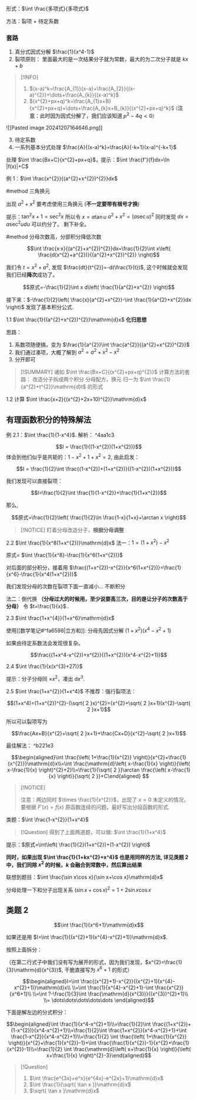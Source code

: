 
形式：$\int \frac{多项式}{多项式}$

方法：裂项 + 待定系数
### 套路
1. 真分式因式分解 $\frac{1}{x^4-1}$
2. 裂项原则： 
里面最大的是一次结果分子就为常数，最大的为二次分子就是 $kx+b$
> [!INFO]
> 1. $(x-a)^k=\frac{A_{1}}{x-a}+\frac{A_{2}}{(x-a)^{2}}+\dots+\frac{A_{k}}{(x-a)^k}$
> 2. $(x^{2}+px+q)^k=\frac{A_{1}x+B}{x^{2}+px+q}+\dots+\frac{A_{k}x+B_{k}}{(x^{2}+px+q)^k}$ (**注意：此时因为因式分解了，我们应该知道 $p^{2}-4q<0$**)



![[Pasted image 20241207164646.png]] 

3. 待定系数
4. 一系列基本分式处理
$\frac{A}{(x-a)^k}=\frac{A}{-k+1}(x-a)^{-k+1}$


处理 $\int \frac{Bx+C}{x^{2}+px+q}$，提示：$\int \frac{f'}{f}dx=\ln |f(x)|+C$



例 1：$\int \frac{x^{2}}{(a^{2}+x^{2})^{2}}dx$


#method 三角换元


 出现 $a^{2}+x^{2}$ 要考虑使用三角换元 (**不一定要带有根号才换**)
 
 提示：$\tan ^{2}x+1=\sec ^{2}x$ 所以令 $x=a\tan u$
 $a^{2}+x^{2}=(a\sec u)^{2}$
 同时发现 $dx=a\sec ^{2}u du$
 可以约分了。
 剩下补全。
 
#method 分母次数高，分部积分降低次数



$$\int \frac{x·x}{(a^{2}+x^{2})^{2}}dx=\frac{1}{2}\int x\left( \frac{d(x^{2}+a^{2})}{(a^{2}+x^{2})^{2}} \right)$$

我们令 $t=x^{2}+a^{2}$, 发现 $\frac{dt}{t^{2}}=-d(\frac{1}{t})$, 这个时候就会发现我们已经**降次**成功了。



$$原式=-\frac{1}{2}\int x d\left( \frac{1}{a^{2}+x^{2}} \right)$$

接下来：$-\frac{1}{2}\left( \frac{x}{a^{2}+x^{2}}-\int \frac{1}{a^{2}+x^{2}}dx \right)$ 发现了基本积分公式.



1.1 $\int \frac{1}{(a^{2}+x^{2})^{2}}\mathrm{d}x$   **化归思想**


思路：


1. 系数项随便搞，变为 $\frac{1}{a^{2}}\int \frac{a^{2}}{(a^{2}+x^{2})^{2}}$
2. 我们通过凑项，大概了解到 $a^{2}=a^{2}+x^{2}-x^{2}$
3. 分开即可

> [!SUMMARY]
> 诸如 $\int \frac{Bx+C}{(x^{2}+px+q)^{2}}$ 计算方法的套路：
> 改造分子拆成两个积分
> 分母配方，换元
> 归一为 $\int \frac{1}{a^{2}+t^{2}}\mathrm{d}t$ 的形式

1.2 计算 $\int \frac{x+2}{(x^{2}+2x+10)^{2}}\mathrm{d}x$

## 有理函数积分的特殊解法
例 2.1：$\int \frac{1}{1-x^4}$.
解析： ^4aa1c3


$$I = \frac{1}{(1-x^{2})(1+x^{2})}$$
 体会到他们似乎是共轭的：$1-x^{2}+1+x^{2}=2$, 由此启发：

$$I = \frac{1}{2}\int \frac{(1-x^{2})+(1+x^{2})}{(1-x^{2})(1+x^{2})}$$

我们发现可以直接裂项：


$$I=\frac{1}{2}\int \frac{1}{1-x^{2}}+\frac{1}{1+x^{2}}$$

那么,

$$原式=\frac{1}{2}\left( \frac{1}{2}\ln \frac{1-x}{1+x}+\arctan x \right)$$

> [!NOTICE]
> 盯着分母改造分子，**根据分母调整**

2.2 $\int \frac{1}{x^8(1+x^{2})}\mathrm{d}x$
 法一：$1=(1+x^{2})-x^{2}$
 
 
 原式= $\int \frac{1}{x^8}-\frac{1}{x^6(1+x^{2})}$
 
 
 对后面的部分积分，接着用 $\frac{(1+x^{2})-x^{2}}{x^6(1+x^{2})}=\frac{1}{x^6}-\frac{1}{x^4(1+x^{2})}$
 
 
 我们发现分母的次数在裂项下面一直减小... 不断积分
 
 
 法二：倒代换 **（分母过大的时候用，至少说要高三次，目的是让分子的次数高于分母）**       令 $t=\frac{1}{x}$..
 

2.3  $\int \frac{1+x^{4}}{1+x^6}\mathrm{d}x$


使用[[数学笔记#^fa6598|立方和]]: 分母先因式分解 $(1+x^{2})(x^4-x^{2}+1)$

如果由待定系数法会发现很复杂。



$$\frac{(1+x^4-x^{2})+x^{2}}{(1+x^{2})(x^4-x^{2}+1)}$$


 2.4 $\int \frac{1}{x(x^{3}+27)}$
 
 提示：分子分母同 $\times x^{2}$，凑出 $\mathrm{d}x^{3}$.
 
 
 2.5 $\int \frac{1+x^{2}}{1+x^4}$
 不推荐：强行裂项法：
 
 
$$(1+x^4)=(1+x^{2})^{2}-(\sqrt{ 2 }x)^{2}=(x^{2}+\sqrt{ 2 }x+1)(x^{2}-\sqrt{ 2 }x+1)$$

所以可以裂项写为 


$$\frac{Ax+B}{x^{2}+\sqrt{ 2 }x+1}+\frac{Cx+D}{x^{2}-\sqrt{ 2 }x+1}$$


 最佳解法： ^b221e3
 
$$\begin{aligned}\int \frac{\left( 1+\frac{1}{x^{2}} \right)}{x^{2}+\frac{1}{x^{2}}}\mathrm{d}x\\=\int \frac{\mathrm{d}\left( x-\frac{1}{x} \right)}{\left( x-\frac{1}{x} \right)^{2}+2}\\=\frac{1}{\sqrt{ 2 }}\arctan \frac{\left( x-\frac{1}{x} \right)}{\sqrt{ 2 }}+C\end{aligned}  $$

> [!NOTICE]
> 
> 注意：两边同时 $\times \frac{1}{x^{2}}$，出现了 $x=0$ 未定义的情况，要根据 $F'(x)=f(x)$ 原函数连续的问题，最好写出分段函数的形式.

类题：$\int \frac{1-x^{2}}{1+x^4}$

> [!Question]
> 得到了上面两道题，可以做: $\int \frac{1}{1+x^4}$


提示：$原式=\int\left( \frac{1}{2}(1+x^{2})+(1-x^{2}) \right)$

**同时，如果出现 $\int \frac{1}{1+kx^{2}+x^4}$ 也是用同样的方法, 详见类题 2 中，我们同除 $x^{2}$ 的时候，$k$ 会融合到常数中，然后算出结果**






联想到题目：$\int \frac{\sin x\cos x}{\sin x+\cos x}\mathrm{d}x$


分母处理一下和分子出现关系
$(\sin x+\cos x)^{2}=1+2\sin x\cos x$

## 类题 2



$$\int \frac{1}{x^6+1}\mathrm{d}x$$



如果还是用 $I=\int \frac{1}{(x^{2}+1)(x^{4}-x^{2}+1)}\mathrm{d}x$.

按照上面拆分：


（在第二行式子中我们没有写为展开的形式，因为我们发现，$x^{2}=\frac{1}{3}\mathrm{d}(x^{3})$, 干脆直接写为 $x^6+1$ 的形式）



$$\begin{aligned}I=\int \frac{(x^{2}+1)-x^{2}}{(x^{2}+1)(x^{4}-x^{2}+1)}\mathrm{d}x\\ \\=\int \frac{1}{x^{4}-x^{2}+1}-\int \frac{x^{2}}{x^6+1}\\ \\=\int ?-\frac{1}{3}\int \frac{\mathrm{d}(x^{3})}{(x^{3})^{2}+1}\\ \\= \dots\dots\dots\dots\dots \end{aligned}$$

下面是解左边的分式积分：



$$\begin{aligned}\int \frac{1}{x^4-x^{2}+1}\\=\frac{1}{2}\int \frac{(1+x^{2})+(1-x^{2})}{x^4-x^{2}+1}\\=\frac{1}{2}\int \frac{1+x^{2}}{x^4-x^{2}+1}+\int \frac{1-x^{2}}{x^4-x^{2}+1}\\=\frac{1}{2} \int \frac{\left( 1+\frac{1}{x^{2}} \right)}{x^{2}+\frac{1}{x^{2}}-1}+\int \frac{\frac{1}{x^{2}}-1}{x^{2}+\frac{1}{x^{2}}-1}\\=\frac{1}{2} \int \frac{\mathrm{d}\left( x+\frac{1}{x} \right)}{\left( x+\frac{1}{x} \right)^{2}-3}\end{aligned}$$

> [!Question]
> 1. $\int \frac{e^{3x}+e^x}{e^{4x}-e^{2x}+1}\mathrm{d}x$
> 2. $\int \frac{1}{\sqrt{ \tan x }}\mathrm{d}x$
> 3. $\sqrt{ \tan x }\mathrm{d}x$


